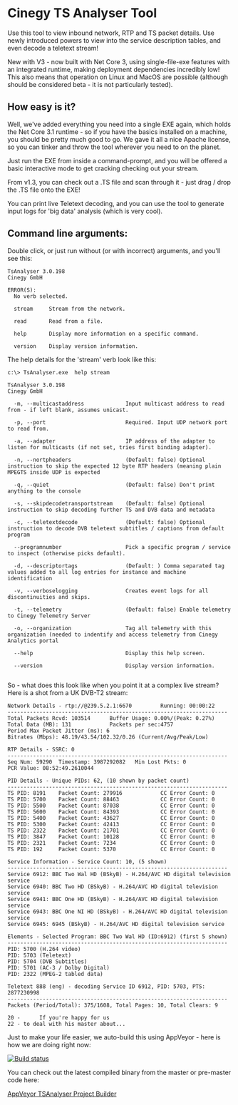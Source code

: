 # Cinegy TS Analyser Tool

Use this tool to view inbound network, RTP and TS packet details. Use newly introduced powers to view into the service description tables, and even decode a teletext stream!

New with V3 - now built with Net Core 3, using single-file-exe features with an integrated runtime, making deployment dependencies incredibly low! This also means that operation on Linux and MacOS are possible (although should be considered beta - it is not particularly tested).

## How easy is it?

Well, we've added everything you need into a single EXE again, which holds the Net Core 3.1 runtime - so if you have the basics installed on a machine, you should be pretty much good to go. We gave it all a nice Apache license, so you can tinker and throw the tool wherever you need to on the planet.

Just run the EXE from inside a command-prompt, and you will be offered a basic interactive mode to get cracking checking out your stream.

From v1.3, you can check out a .TS file and scan through it - just drag / drop the .TS file onto the EXE!

You can print live Teletext decoding, and you can use the tool to generate input logs for 'big data' analysis (which is very cool).

## Command line arguments:

Double click, or just run without (or with incorrect) arguments, and you'll see this:

```
TsAnalyser 3.0.198
Cinegy GmbH

ERROR(S):
  No verb selected.

  stream     Stream from the network.

  read       Read from a file.

  help       Display more information on a specific command.

  version    Display version information.

```

The help details for the 'stream' verb look like this:

```
c:\> TsAnalyser.exe  help stream      
                                                         
TsAnalyser 3.0.198
Cinegy GmbH

  -m, --multicastaddress             Input multicast address to read from - if left blank, assumes unicast.

  -p, --port                         Required. Input UDP network port to read from.

  -a, --adapter                      IP address of the adapter to listen for multicasts (if not set, tries first binding adapter).

  -n, --nortpheaders                 (Default: false) Optional instruction to skip the expected 12 byte RTP headers (meaning plain MPEGTS inside UDP is expected

  -q, --quiet                        (Default: false) Don't print anything to the console

  -s, --skipdecodetransportstream    (Default: false) Optional instruction to skip decoding further TS and DVB data and metadata

  -c, --teletextdecode               (Default: false) Optional instruction to decode DVB teletext subtitles / captions from default program

  --programnumber                    Pick a specific program / service to inspect (otherwise picks default).

  -d, --descriptortags               (Default: ) Comma separated tag values added to all log entries for instance and machine identification

  -v, --verboselogging               Creates event logs for all discontinuities and skips.

  -t, --telemetry                    (Default: false) Enable telemetry to Cinegy Telemetry Server

  -o, --organization                 Tag all telemetry with this organization (needed to indentify and access telemetry from Cinegy Analytics portal

  --help                             Display this help screen.

  --version                          Display version information.


```

So - what does this look like when you point it at a complex live stream? Here is a shot from a UK DVB-T2 stream:

```
Network Details - rtp://@239.5.2.1:6670         Running: 00:00:22
---------------------------------------------------------------------
Total Packets Rcvd: 103514      Buffer Usage: 0.00%/(Peak: 0.27%)
Total Data (MB): 131            Packets per sec:4757
Period Max Packet Jitter (ms): 6
Bitrates (Mbps): 48.19/43.54/102.32/0.26 (Current/Avg/Peak/Low)

RTP Details - SSRC: 0
---------------------------------------------------------------------
Seq Num: 59290  Timestamp: 3987292082   Min Lost Pkts: 0
PCR Value: 08:52:49.2610044

PID Details - Unique PIDs: 62, (10 shown by packet count)
---------------------------------------------------------------------
TS PID: 8191    Packet Count: 279916            CC Error Count: 0
TS PID: 5700    Packet Count: 88463             CC Error Count: 0
TS PID: 5500    Packet Count: 87038             CC Error Count: 0
TS PID: 5600    Packet Count: 84393             CC Error Count: 0
TS PID: 5400    Packet Count: 43627             CC Error Count: 0
TS PID: 5300    Packet Count: 42413             CC Error Count: 0
TS PID: 2322    Packet Count: 21701             CC Error Count: 0
TS PID: 3847    Packet Count: 10128             CC Error Count: 0
TS PID: 2321    Packet Count: 7234              CC Error Count: 0
TS PID: 192     Packet Count: 5370              CC Error Count: 0

Service Information - Service Count: 10, (5 shown)
---------------------------------------------------------------------
Service 6912: BBC Two Wal HD (BSkyB) - H.264/AVC HD digital television service
Service 6940: BBC Two HD (BSkyB) - H.264/AVC HD digital television service
Service 6941: BBC One HD (BSkyB) - H.264/AVC HD digital television service
Service 6943: BBC One NI HD (BSkyB) - H.264/AVC HD digital television service
Service 6945: 6945 (BSkyB) - H.264/AVC HD digital television service

Elements - Selected Program: BBC Two Wal HD (ID:6912) (first 5 shown)
---------------------------------------------------------------------
PID: 5700 (H.264 video)
PID: 5703 (Teletext)
PID: 5704 (DVB Subtitles)
PID: 5701 (AC-3 / Dolby Digital)
PID: 2322 (MPEG-2 tabled data)

Teletext 888 (eng) - decoding Service ID 6912, PID: 5703, PTS: 2877230998
---------------------------------------------------------------------
Packets (Period/Total): 375/1608, Total Pages: 10, Total Clears: 9

20 -      If you're happy for us
22 - to deal with his master about...
```

Just to make your life easier, we auto-build this using AppVeyor - here is how we are doing right now: 

[![Build status](https://ci.appveyor.com/api/projects/status/08dqscip26lr0g1o/branch/master?svg=true)](https://ci.appveyor.com/project/cinegy/tsanalyser/branch/master)

You can check out the latest compiled binary from the master or pre-master code here:

[AppVeyor TSAnalyser Project Builder](https://ci.appveyor.com/project/cinegy/tsanalyser/build/artifacts)

